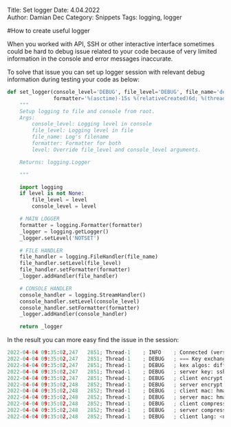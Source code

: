 Title: Set logger 
Date: 4.04.2022  
Author: Damian Dec
Category: Snippets
Tags: logging, logger

#How to create useful logger

When you worked with API, SSH or other interactive interface sometimes could be hard to debug issue related to your 
code because of very limited information in the console and error messages inaccurate.

To solve that issue you can set up logger session with relevant debug information during testing your code as below:
```python
def set_logger(console_level='DEBUG', file_level='DEBUG', file_name='debug.log',
               formatter='%(asctime)-15s %(relativeCreated)6d; %(threadName)-12s; %(levelname)-8s; %(message)s', level=None):
    """
    Setup logging to file and console from root.
    Args:
        console_level: Logging level in console
        file_level: Logging level in file
        file_name: Log's filename
        formatter: Formatter for both
        level: Override file_level and console_level arguments.

    Returns: logging.Logger

    """

    import logging
    if level is not None:
        file_level = level
        console_level = level

    # MAIN LOGGER
    formatter = logging.Formatter(formatter)
    _logger = logging.getLogger()
    _logger.setLevel('NOTSET')

    # FILE HANDLER
    file_handler = logging.FileHandler(file_name)
    file_handler.setLevel(file_level)
    file_handler.setFormatter(formatter)
    _logger.addHandler(file_handler)

    # CONSOLE HANDLER
    console_handler = logging.StreamHandler()
    console_handler.setLevel(console_level)
    console_handler.setFormatter(formatter)
    _logger.addHandler(console_handler)

    return _logger
```

In the result you can more easy find the issue in the session:
```python
2022-04-04 09:35:02,247   2851; Thread-1    ; INFO    ; Connected (version 2.0, client Cisco-1.25)
2022-04-04 09:35:02,247   2851; Thread-1    ; DEBUG   ; === Key exchange possibilities ===
2022-04-04 09:35:02,247   2851; Thread-1    ; DEBUG   ; kex algos: diffie-hellman-group1-sha1
2022-04-04 09:35:02,247   2851; Thread-1    ; DEBUG   ; server key: ssh-rsa
2022-04-04 09:35:02,247   2851; Thread-1    ; DEBUG   ; client encrypt: aes128-cbc, 3des-cbc, aes192-cbc, aes256-cbc
2022-04-04 09:35:02,248   2852; Thread-1    ; DEBUG   ; server encrypt: aes128-cbc, 3des-cbc, aes192-cbc, aes256-cbc
2022-04-04 09:35:02,248   2852; Thread-1    ; DEBUG   ; client mac: hmac-sha1, hmac-sha1-96, hmac-md5, hmac-md5-96
2022-04-04 09:35:02,248   2852; Thread-1    ; DEBUG   ; server mac: hmac-sha1, hmac-sha1-96, hmac-md5, hmac-md5-96
2022-04-04 09:35:02,248   2852; Thread-1    ; DEBUG   ; client compress: none
2022-04-04 09:35:02,248   2852; Thread-1    ; DEBUG   ; server compress: none
2022-04-04 09:35:02,248   2852; Thread-1    ; DEBUG   ; client lang: <none>
```